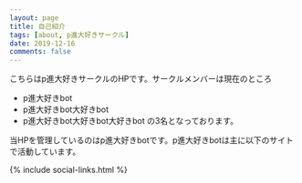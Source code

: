 ```yaml
---
layout: page
title: 自己紹介
tags: [about, p進大好きサークル]
date: 2019-12-16
comments: false
---
```

    
こちらはp進大好きサークルのHPです。サークルメンバーは現在のところ
- p進大好きbot
- p進大好きbot大好きbot
- p進大好きbot大好きbot大好きbot
の3名となっております。

当HPを管理しているのはp進大好きbotです。p進大好きbotは主に以下のサイトで活動しています。

{% include social-links.html %}

